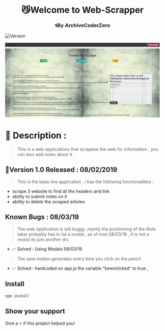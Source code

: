 <h1 align="center">😼Welcome to Web-Scrapper </h1>
<h3 align="center">🌀By ArchiveCoderZero</h3>

<p>
  <img alt="Version" src="https://img.shields.io/npm/v/homework.svg">
</p>


![image](https://github.com/archivecoderzero/web-scrapper/blob/master/public/assets/Capture.PNG) 

# 🐢 Description : 

 > This is a web applications that scrapese the web for information , you can also add notes about it .

## 🔹Version 1.0  Released  : 08/02/2019

> This is the base line application , i has the following functionalities : 
 -  scrape 3 website to find all the headers and link
 -  ability to submit notes on it 
 -  ability to delete the scraped articles


## Known Bugs  : 08/03/19
> The web application is still buggy ,mainly the positioning of the Note taker probably has to be a modal , as of now 08/03/19 , it is not a modal its just another div.
  - ✅ Solved : Using Modals 08/03/19
> The save button generates every time you click on the pencil
  - ✅ Solved : hardcoded on app.js the variable "beenclicked" to true , 





## Install

```sh
npm install
```

## Show your support

Give a ⭐️ if this project helped you!
